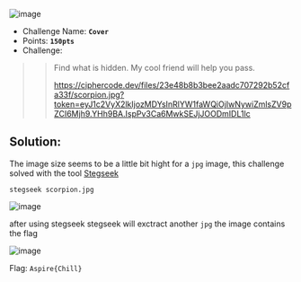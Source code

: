 ![image](https://user-images.githubusercontent.com/33517160/114916427-734bda80-9e2d-11eb-869f-e1c0d538da4d.png)


- Challenge Name: **`Cover`**
- Points: **`150pts`**
- Challenge:
>> Find what is hidden. My cool friend will help you pass.
>>
>> https://ciphercode.dev/files/23e48b8b3bee2aadc707292b52cfa33f/scorpion.jpg?token=eyJ1c2VyX2lkIjozMDYsInRlYW1faWQiOjIwNywiZmlsZV9pZCI6Mjh9.YHh9BA.IspPv3Ca6MwkSEJjJOODmIDL1lc

## Solution:
The image size seems to be a little bit hight for a `jpg` image,
this challenge solved with the tool [Stegseek](https://github.com/RickdeJager/stegseek/releases/tag/v0.5)

`stegseek scorpion.jpg`

![image](https://user-images.githubusercontent.com/33517160/114917182-55cb4080-9e2e-11eb-9a09-753790e70322.png)

after using stegseek stegseek will exctract another `jpg` the image contains the flag

![image](https://user-images.githubusercontent.com/33517160/114917573-c7a38a00-9e2e-11eb-80f2-a291467d02c1.png)

Flag: `Aspire{Chill}`
